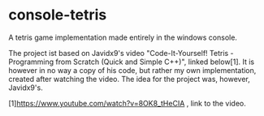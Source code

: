 # console-tetris
A tetris game implementation made entirely in the windows console. 

The project ist based on Javidx9's video "Code-It-Yourself! Tetris - Programming from Scratch (Quick and Simple C++)", linked below[1]. It is however in no way a copy of his code, but rather my own implementation, created after watching the video. The idea for the project was, however, Javidx9's. 


[1]https://www.youtube.com/watch?v=8OK8_tHeCIA , link to the video.
